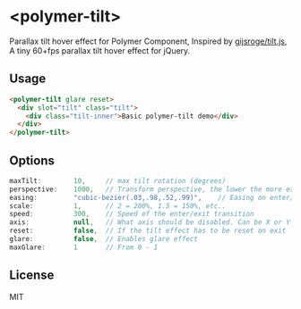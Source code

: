 # \<polymer-tilt\>

Parallax tilt hover effect for Polymer Component, Inspired by [gijsroge/tilt.js](https://github.com/gijsroge/tilt.js), A tiny 60+fps parallax tilt hover effect for jQuery.

## Usage
<!--
```
<custom-element-demo>
  <template>
  <link rel="import" href="polymer-tilt.html">
	<style is="custom-style" include="demo-pages-shared-styles">
    .tilt {
      position: relative;
      display: block;
      width: 100%;
      height: 200px;
      background-color: #08AEEA;
      background-image: linear-gradient(to top, #08AEEA 0%, #2AF598 100%);
      transform-style: preserve-3d;
    }
    .tilt-inner {
      position: absolute;
      top: 50%;
      left: 50%;
      color: white;
      font-size: 20px;
      transform: translateZ(50px) translateY(-50%) translateX(-50%);
    }
  </style>
	<next-code-block></next-code-block>
  </template>
</custom-element-demo>
```
-->
```html
<polymer-tilt glare reset>
  <div slot="tilt" class="tilt">
    <div class="tilt-inner">Basic polymer-tilt demo</div>
  </div>
</polymer-tilt>
```

## Options
```js
maxTilt:        10,     // max tilt rotation (degrees)
perspective:    1000,   // Transform perspective, the lower the more extreme the tilt gets
easing:         "cubic-bezier(.03,.98,.52,.99)",    // Easing on enter/exit
scale:          1,      // 2 = 200%, 1.5 = 150%, etc..
speed:          300,    // Speed of the enter/exit transition
axis:           null,   // What axis should be disabled. Can be X or Y
reset:          false,  // If the tilt effect has to be reset on exit
glare:          false,  // Enables glare effect
maxGlare:       1       // From 0 - 1
```

## License
MIT